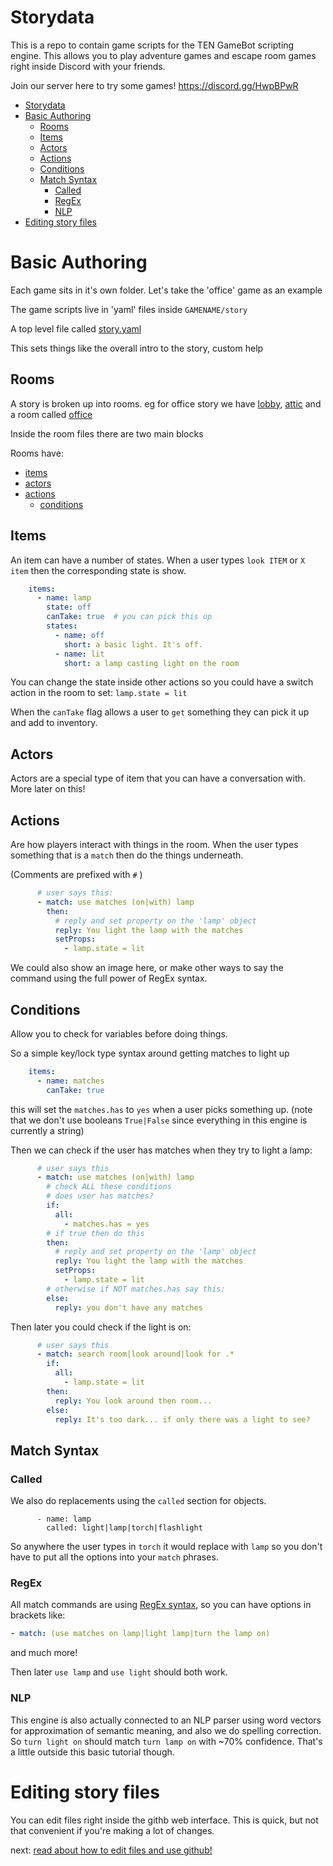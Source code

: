 # Storydata

This is a repo to contain game scripts for the TEN GameBot scripting engine.
This allows you to play adventure games and escape room games right inside Discord with your friends.

Join our server here to try some games!
https://discord.gg/HwpBPwR


- [Storydata](#storydata)
- [Basic Authoring](#basic-authoring)
  - [Rooms](#rooms)
  - [Items](#items)
  - [Actors](#actors)
  - [Actions](#actions)
  - [Conditions](#conditions)
  - [Match Syntax](#match-syntax)
    - [Called](#called)
    - [RegEx](#regex)
    - [NLP](#nlp)
- [Editing story files](#editing-story-files)

# Basic Authoring

Each game sits in it's own folder. Let's take the 'office' game as an example

The game scripts live in 'yaml' files inside `GAMENAME/story`

A top level file called [story.yaml](office/story/story.yaml)

This sets things like the overall intro to the story, custom help

## Rooms
A story is broken up into rooms.
eg for office story we have [lobby](office/story/lobby.yaml), [attic](office/story/attic.yaml) and a room called [office](office/story/office.yaml)

Inside the room files there are two main blocks

Rooms have:
- [items](#items)
- [actors](#actors)
- [actions](#actions)
  - [conditions](#conditions)


## Items
An item can have a number of states. When a user types `look ITEM` or `X item` then the corresponding state is show.

```yaml
    items:
      - name: lamp
        state: off
        canTake: true  # you can pick this up
        states:
          - name: off
            short: a basic light. It's off.
          - name: lit
            short: a lamp casting light on the room
```

You can change the state inside other actions so you could have a switch action in the room to set: `lamp.state = lit`

When the `canTake` flag allows a user to `get` something they can pick it up and add to inventory.


## Actors
Actors are a special type of item that you can have a conversation with. More later on this!


## Actions
Are how players interact with things in the room.
When the user types something that is a `match` then do the things underneath.

(Comments are prefixed with `#` )


```yaml
      # user says this:
      - match: use matches (on|with) lamp
        then:
          # reply and set property on the 'lamp' object
          reply: You light the lamp with the matches
          setProps:
            - lamp.state = lit
```

We could also show an image here, or make other ways to say the command using the full power of RegEx syntax.

## Conditions
Allow you to check for variables before doing things.

So a simple key/lock type syntax around getting matches to light up

```yaml
    items:
      - name: matches
        canTake: true
```

this will set the `matches.has` to `yes` when a user picks something up.
(note that we don't use booleans `True|False` since everything in this engine is currently a string)

Then we can check if the user has matches when they try to light a lamp:

```yaml
      # user says this
      - match: use matches (on|with) lamp
        # check ALL these conditions
        # does user has matches?
        if:
          all:
            - matches.has = yes
        # if true then do this
        then:
          # reply and set property on the 'lamp' object
          reply: You light the lamp with the matches
          setProps:
            - lamp.state = lit
        # otherwise if NOT matches.has say this:
        else:
          reply: you don't have any matches
```

Then later you could check if the light is on:

```yaml
      # user says this
      - match: search room|look around|look for .*
        if:
          all:
            - lamp.state = lit
        then:
          reply: You look around then room...
        else:
          reply: It's too dark... if only there was a light to see?
```


## Match Syntax

### Called

We also do replacements using the `called` section for objects.

```
      - name: lamp
        called: light|lamp|torch|flashlight
```
So anywhere the user types in `torch` it would replace with `lamp`
so you don't have to put all the options into your `match` phrases.


### RegEx
All match commands are using [RegEx syntax](http://marvin.cs.uidaho.edu/Handouts/regex.html), so you can have options in brackets like:

```yaml
- match: (use matches on lamp|light lamp|turn the lamp on)
```

and much more!


Then later `use lamp` and `use light` should both work.

### NLP
This engine is also actually connected to an NLP parser using word vectors for approximation of semantic meaning, and also we do spelling correction. So `turn light on` should match `turn lamp on` with ~70% confidence. That's a little outside this basic tutorial though.


# Editing story files

You can edit files right inside the githb web interface.
This is quick, but not that convenient if you're making a lot of changes.

next: [read about how to edit files and use github!](docs/editing-files.md)

